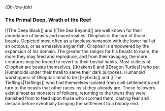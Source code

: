 *(Oh-low-fair)*
### The Primal Deep, Wrath of the Reef
[[The Deep Black]] and [[The Sea Beyond]] are well known for their abundance of beasts and monstrosities. Ollophair is the lord of those beasts. Depicted most often as a faceless humanoid with the lower half of an octopus, or as a massive angler fish, Ollophair is empowered by the expansion of his domain. The greater the ranges for his beasts to roam, the more they may feed and reproduce, and from their ravaging, the more creatures may be forced to revert to their bestial habits. Most cultists of Ollophair are beasts themselves, [[Krakens]] and [[Dragon Turtles]] who put Humanoids under their thrall to serve their dark purposes. Humanoid worshippers of Ollophair tend to be [[Hybrids]] and [[The Tieflings|Tieflings]] who find themselves isolated from civil settlements and turn to the beasts that other races insist they already are. These followers exist almost as monsters of folklore, returning to the towns they were banished from to feed upon those who scorned them, casting fear and despair before eventually bringing the settlement to a bloody end.